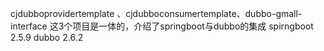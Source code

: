 cjdubboprovidertemplate 、cjdubboconsumertemplate、dubbo-gmall-interface
这3个项目是一体的，介绍了springboot与dubbo的集成
spirngboot 2.5.9 dubbo 2.6.2
